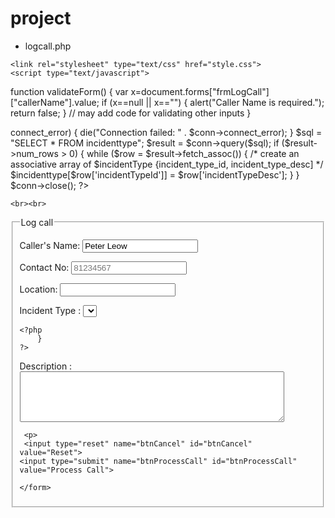 # project
 
- logcall.php
<!doctype html>
<html>
<head>
<meta charset="utf-8">
<title>logcall.php</title>
	
	<link rel="stylesheet" type="text/css" href="style.css">
	<script type="text/javascript">
function validateForm()
{
	var x=document.forms["frmLogCall"]["callerName"].value;
	if (x==null || x=="")
  	{
  		alert("Caller Name is required.");
  		return false;
  	}
  	// may add code for validating other inputs
}
</script>
</head>

<body >
	
<?php // import nav.php
require_once 'nav.php';
?>
<?php	// import db.php
require_once 'db.php';

	
// Create connection
$conn = new mysqli(DB_SERVER,DB_USER, DB_PASSWORD, DB_DATABASE);
// Check connection
if ($conn->connect_error) {
  die("Connection failed: " . $conn->connect_error);
} 

$sql = "SELECT * FROM incidenttype";
	
$result = $conn->query($sql);
  
if ($result->num_rows > 0) {
  while ($row = $result->fetch_assoc()) {
	/* create an associative array of $incidentType {incident_type_id, incident_type_desc] */
	$incidenttype[$row['incidentTypeId']] = $row['incidentTypeDesc'];
  }
}

$conn->close();
?>
	
	
	
<form name="frmLogCall" method="post" onSubmit="return validateForm()" action="dispatch.php">

	<br><br>
	
<fieldset>
	<legend>Log call</legend>
	
<p>
    <label for="username">Caller's Name: </label>
    <input type="text" id="username" name="username" value="Peter Leow">
</p>
	
<p>	
	<label for="phone">Contact No: </label>
  <input type="tel" id="phone" name="phone" placeholder="81234567" pattern="[0-9]{8}" required>
</p>
	
 <p>
	 <label for="location">Location: </label>
	 <input type="text" id="location" name="location" required>
</p>
		
<p>
	<tr>
    <td>Incident Type :</td>
   <td>
	
<select name="incidentTypeId" id="incidentTypeId"> 
	<?php	
        foreach( $incidenttype as $key => $value){
	?>
	
   <option value="<?php echo $key ?>" >
	   <?php echo $value ?>
	</option>
	
	<?php 
		}
	?>

  </select>
	 </td>
</tr>

</p>
	
<p>	
	 <label for="Descripton">Description :</label>
  <textarea id="Description" name="Description" rows="5" cols="50" required></textarea>
</p>
	
	 <p>
	 <input type="reset" name="btnCancel" id="btnCancel" value="Reset"> 
    <input type="submit" name="btnProcessCall" id="btnProcessCall" value="Process Call">
  </p>
	

	</form>
</fieldset>
	
</body>
</html>
